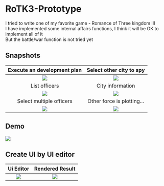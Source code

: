 # RoTK3-Prototype

I tried to write one of my favorite game - Romance of Three kingdom III\
I have implemented some internal affairs functions, I think it will be OK to implement all of it\
But the battle/war function is not tried yet

<h2>Snapshots</h2> 

Execute an development plan|  Select other city to spy
:-----------:|:------:
![](https://r96922081.github.io/images/rtk3_1.png)|![](https://r96922081.github.io/images/rtk3_2.png)
List officers| City information
![](https://r96922081.github.io/images/rtk3_3.png)|![](https://r96922081.github.io/images/rtk3_4.png)
Select multiple officers| Other force is plotting...
![](https://r96922081.github.io/images/rtk3_5.png)|![](https://r96922081.github.io/images/rtk3_6.png)

<h2>Demo</h2>

![](https://r96922081.github.io/images/rtk3_gif1.gif)

<h2>Create UI by UI editor</h2> 

Ui Editor|  Rendered Result
:-----------:|:------:
![](https://r96922081.github.io/images/rtk3_8.png)|![](https://r96922081.github.io/images/rtk3_7.png)
